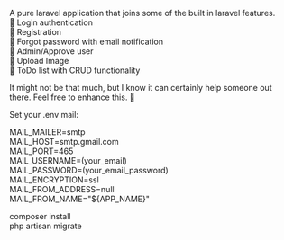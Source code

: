 A pure laravel application that joins some of the built in laravel features. <br>
	Login authentication <br>
	Registration <br>
	Forgot password with email notification <br>
	Admin/Approve user <br>
	Upload Image <br>
	ToDo list with CRUD functionality <br>

It might not be that much, but I know it can certainly help someone out there. Feel free to enhance this. 

Set your .env mail: 

MAIL_MAILER=smtp <br>
MAIL_HOST=smtp.gmail.com <br>
MAIL_PORT=465 <br>
MAIL_USERNAME=(your_email) <br>
MAIL_PASSWORD=(your_email_password) <br>
MAIL_ENCRYPTION=ssl <br>
MAIL_FROM_ADDRESS=null <br>
MAIL_FROM_NAME="${APP_NAME}" 

 composer install <br>
 php artisan migrate
